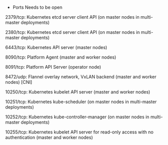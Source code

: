 - Ports Needs to be open 

2379/tcp: Kubernetes etcd server client API (on master nodes in multi-master deployments)

2380/tcp: Kubernetes etcd server client API (on master nodes in multi-master deployments)

6443/tcp: Kubernetes API server (master nodes)

8090/tcp: Platform Agent (master and worker nodes)

8091/tcp: Platform API Server (operator node)

8472/udp: Flannel overlay network, VxLAN backend (master and worker nodes)   [CNI]

10250/tcp: Kubernetes kubelet API server (master and worker nodes)

10251/tcp: Kubernetes kube-scheduler (on master nodes in multi-master deployments)

10252/tcp: Kubernetes kube-controller-manager (on master nodes in multi-master deployments)

10255/tcp: Kubernetes kubelet API server for read-only access with no authentication (master and worker nodes)
